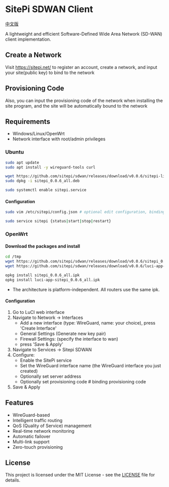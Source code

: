 # SitePi SDWAN Client

[中文版](README.zh-CN.md)

A lightweight and efficient Software-Defined Wide Area Network (SD-WAN) client implementation.

## Create a Network
Visit https://sitepi.net/ to register an account, create a network, and input your site(public key) to bind to the network

## Provisioning Code
Also, you can input the provisioning code of the network when installing the site program, and the site will be automatically bound to the network

## Requirements

- Windows/Linux/OpenWrt
- Network interface with root/admin privileges  

### Ubuntu
```bash
sudo apt update
sudo apt install -y wireguard-tools curl

wget https://github.com/sitepi/sdwan/releases/download/v0.0.6/sitepi-linux_0.0.6_all.deb
sudo dpkg -i sitepi_0.0.6_all.deb

sudo systemctl enable sitepi.service
```

#### Configuration
```bash
sudo vim /etc/sitepi/config.json # optional edit configuration, binding provisioning code

sudo service sitepi {status|start|stop|restart}
```

### OpenWrt
#### Download the packages and install
```bash
cd /tmp
wget https://github.com/sitepi/sdwan/releases/download/v0.0.6/sitepi_0.0.6_all.ipk
wget https://github.com/sitepi/sdwan/releases/download/v0.0.6/luci-app-sitepi_0.0.6_all.ipk

opkg install sitepi_0.0.6_all.ipk
opkg install luci-app-sitepi_0.0.6_all.ipk
```

- The architecture is platform-independent. All routers use the same ipk.

#### Configuration
   1. Go to LuCI web interface
   2. Navigate to Network -> Interfaces
      - Add a new interface (type: WireGuard, name: your choice), press 'Create Interface'
      - General Settings (Generate new key pair)
      - Firewall Settings: (specify the interface to wan)
      - press 'Save & Apply'
   3. Navigate to Services -> Sitepi SDWAN
   4. Configure:
      - Enable the SitePi service
      - Set the WireGuard interface name (the WireGuard interface you just created)
      - Optionally set server address
      - Optionally set provisioning code      # binding provisioning code
   5. Save & Apply

## Features

- WireGuard-based
- Intelligent traffic routing
- QoS (Quality of Service) management
- Real-time network monitoring
- Automatic failover
- Multi-link support
- Zero-touch provisioning

## License

This project is licensed under the MIT License - see the [LICENSE](LICENSE) file for details.
